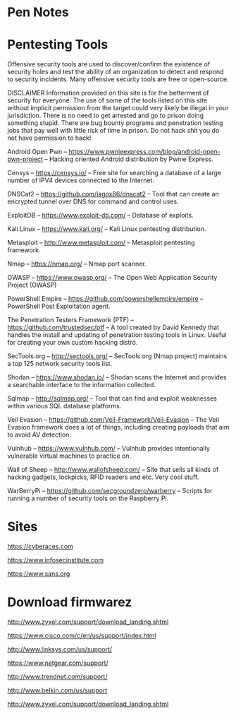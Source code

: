 # Pen Notes

# Pentesting Tools
Offensive security tools are used to discover/confirm the existence of security holes and test the ability of an organization to detect and respond to security incidents. Many offensive security tools are free or open-source.

DISCLAIMER Information provided on this site is for the betterment of security for everyone. The use of some of the tools listed on this site without implicit permission from the target could very likely be illegal in your jurisdiction. There is no need to get arrested and go to prison doing something stupid. There are bug bounty programs and penetration testing jobs that pay well with little risk of time in prison. Do not hack shit you do not have permission to hack!

Android Open Pwn – https://www.pwnieexpress.com/blog/android-open-pwn-project – Hacking oriented Android distribution by Pwnie Express.

Censys – https://censys.io/ – Free site for searching a database of a large number of IPV4 devices connected to the Internet.

DNSCat2 – https://github.com/iagox86/dnscat2 – Tool that can create an encrypted tunnel over DNS for command and control uses.

ExploitDB – https://www.exploit-db.com/ – Database of exploits.

Kali Linux – https://www.kali.org/ – Kali Linux pentesting distribution.

Metasploit – http://www.metasploit.com/ – Metasploit pentesting framework.

Nmap – https://nmap.org/ – Nmap port scanner.

OWASP – https://www.owasp.org/ – The Open Web Application Security Project (OWASP)

PowerShell Empire – https://github.com/powershellempire/empire – PowerShell Post Exploitation agent.

The Penetration Testers Framework (PTF) – https://github.com/trustedsec/ptf – A tool created by David Kennedy that handles the install and updating of penetration testing tools in Linux. Useful for creating your own custom hacking distro.

SecTools.org – http://sectools.org/ – SecTools.org (Nmap project) maintains a top 125 network security tools list.

Shodan – https://www.shodan.io/ – Shodan scans the Internet and provides a searchable interface to the information collected.

Sqlmap – http://sqlmap.org/ – Tool that can find and exploit weaknesses within various SQL database platforms.

Veil Evasion – https://github.com/Veil-Framework/Veil-Evasion – The Veil Evasion framework does a lot of things, including creating payloads that aim to avoid AV detection.

Vulnhub – https://www.vulnhub.com/ – Vulnhub provides intentionally vulnerable virtual machines to practice on.

Wall of Sheep – http://www.wallofsheep.com/ – Site that sells all kinds of hacking gadgets, lockpicks, RFID readers and etc. Very cool stuff.

WarBerryPi – https://github.com/secgroundzero/warberry – Scripts for running a number of security tools on the Raspberry Pi.

# Sites

https://cyberaces.com

https://www.infosecinstitute.com

https://www.sans.org

# Download firmwarez

http://www.zyxel.com/support/download_landing.shtml

https://www.cisco.com/c/en/us/support/index.html

http://www.linksys.com/us/support/

https://www.netgear.com/support/

http://www.trendnet.com/support/

http://www.belkin.com/us/support

http://www.zyxel.com/support/download_landing.shtml


